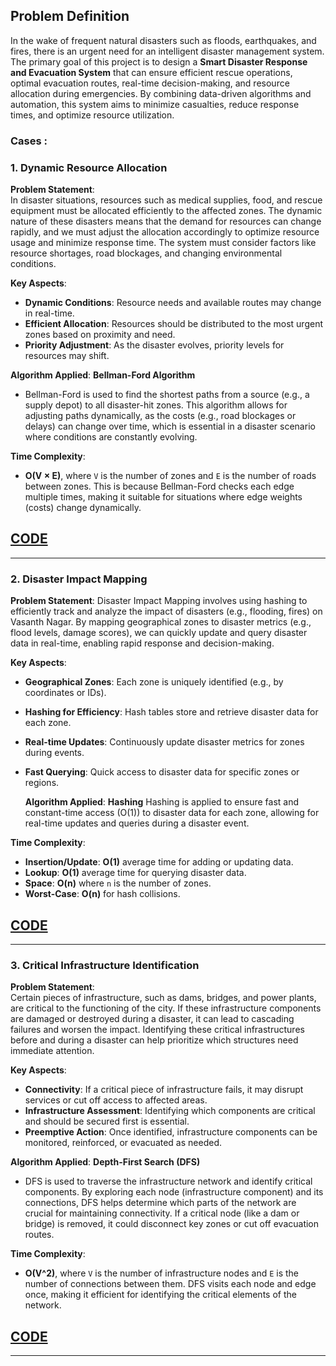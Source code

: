 ## Problem Definition

In the wake of frequent natural disasters such as floods, earthquakes, and fires, there is an urgent need for an intelligent disaster management system. The primary goal of this project is to design a **Smart Disaster Response and Evacuation System** that can ensure efficient rescue operations, optimal evacuation routes, real-time decision-making, and resource allocation during emergencies. By combining data-driven algorithms and automation, this system aims to minimize casualties, reduce response times, and optimize resource utilization.

### Cases :

### 1. Dynamic Resource Allocation

**Problem Statement**:  
In disaster situations, resources such as medical supplies, food, and rescue equipment must be allocated efficiently to the affected zones. The dynamic nature of these disasters means that the demand for resources can change rapidly, and we must adjust the allocation accordingly to optimize resource usage and minimize response time. The system must consider factors like resource shortages, road blockages, and changing environmental conditions.

**Key Aspects**:
- **Dynamic Conditions**: Resource needs and available routes may change in real-time.
- **Efficient Allocation**: Resources should be distributed to the most urgent zones based on proximity and need.
- **Priority Adjustment**: As the disaster evolves, priority levels for resources may shift.

**Algorithm Applied**: **Bellman-Ford Algorithm**  
- Bellman-Ford is used to find the shortest paths from a source (e.g., a supply depot) to all disaster-hit zones. This algorithm allows for adjusting paths dynamically, as the costs (e.g., road blockages or delays) can change over time, which is essential in a disaster scenario where conditions are constantly evolving.

**Time Complexity**:  
- **O(V × E)**, where `V` is the number of zones and `E` is the number of roads between zones. This is because Bellman-Ford checks each edge multiple times, making it suitable for situations where edge weights (costs) change dynamically.

## [CODE](https://github.com/Sahana8866/rsahana.github.io/blob/main/dym_bellf.cpp)
---

### 2. Disaster Impact Mapping

**Problem Statement**:
Disaster Impact Mapping involves using hashing to efficiently track and analyze the impact of disasters (e.g., flooding, fires) on Vasanth Nagar. By mapping geographical zones to disaster metrics (e.g., flood levels, damage scores), we can quickly update and query disaster data in real-time, enabling rapid response and decision-making.

**Key Aspects**:
- **Geographical Zones**: Each zone is uniquely identified (e.g., by coordinates or IDs).
- **Hashing for Efficiency**: Hash tables store and retrieve disaster data for each zone.
- **Real-time Updates**: Continuously update disaster metrics for zones during events.
- **Fast Querying**: Quick access to disaster data for specific zones or regions.

  **Algorithm Applied**: **Hashing**
  Hashing is applied to ensure fast and constant-time access (O(1)) to disaster data for each zone, allowing for real-time updates and queries during a disaster 
   event.

**Time Complexity**:  
- **Insertion/Update**: **O(1)** average time for adding or updating data.
- **Lookup**: **O(1)** average time for querying disaster data.
- **Space**: **O(n)** where `n` is the number of zones.
- **Worst-Case**: **O(n)** for hash collisions.

## [CODE](https://github.com/Sahana8866/rsahana.github.io/blob/main/impactmap_hashing.cpp)

---

### 3. Critical Infrastructure Identification

**Problem Statement**:  
Certain pieces of infrastructure, such as dams, bridges, and power plants, are critical to the functioning of the city. If these infrastructure components are damaged or destroyed during a disaster, it can lead to cascading failures and worsen the impact. Identifying these critical infrastructures before and during a disaster can help prioritize which structures need immediate attention.

**Key Aspects**:
- **Connectivity**: If a critical piece of infrastructure fails, it may disrupt services or cut off access to affected areas.
- **Infrastructure Assessment**: Identifying which components are critical and should be secured first is essential.
- **Preemptive Action**: Once identified, infrastructure components can be monitored, reinforced, or evacuated as needed.

**Algorithm Applied**: **Depth-First Search (DFS)**  
- DFS is used to traverse the infrastructure network and identify critical components. By exploring each node (infrastructure component) and its connections, DFS helps determine which parts of the network are crucial for maintaining connectivity. If a critical node (like a dam or bridge) is removed, it could disconnect key zones or cut off evacuation routes.

**Time Complexity**:  
- **O(V^2)**, where `V` is the number of infrastructure nodes and `E` is the number of connections between them. DFS visits each node and edge once, making it efficient for identifying the critical elements of the network.

## [CODE](https://github.com/Sahana8866/rsahana.github.io/blob/main/infra_dfs.cpp)
---

